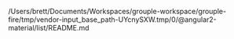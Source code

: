 /Users/brett/Documents/Workspaces/grouple-workspace/grouple-fire/tmp/vendor-input_base_path-UYcnySXW.tmp/0/@angular2-material/list/README.md
